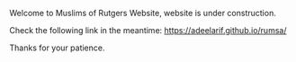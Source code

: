 Welcome to Muslims of Rutgers Website, website is under construction.  

Check the following link in the meantime: https://adeelarif.github.io/rumsa/

Thanks for your patience. 